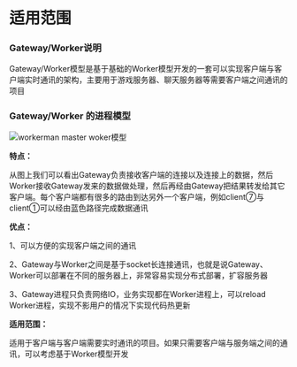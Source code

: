 # 适用范围

### Gateway/Worker说明
Gateway/Worker模型是基于基础的Worker模型开发的一套可以实现客户端与客户端实时通讯的架构，主要用于游戏服务器、聊天服务器等需要客户端之间通讯的项目

### Gateway/Worker 的进程模型
![workerman master woker模型](http://www.workerman.net/img/GatewayWorker.png)

**特点：**

从图上我们可以看出Gateway负责接收客户端的连接以及连接上的数据，然后Worker接收Gateway发来的数据做处理，然后再经由Gateway把结果转发给其它客户端。每个客户端都有很多的路由到达另外一个客户端，例如client⑦与client①可以经由蓝色路径完成数据通讯

**优点：**

1、可以方便的实现客户端之间的通讯

2、Gateway与Worker之间是基于socket长连接通讯，也就是说Gateway、Worker可以部署在不同的服务器上，非常容易实现分布式部署，扩容服务器

3、Gateway进程只负责网络IO，业务实现都在Worker进程上，可以reload Worker进程，实现不影用户的情况下实现代码热更新


**适用范围：**

适用于客户端与客户端需要实时通讯的项目。如果只需要客户端与服务端之间的通讯，可以考虑基于Worker模型开发



